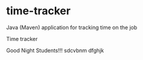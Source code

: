 # time-tracker
Java (Maven) application for tracking time on the job

Time tracker

Good Night Students!!!
sdcvbnm
dfghjk
